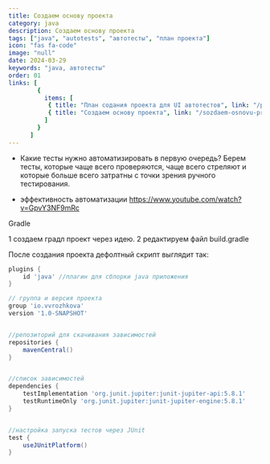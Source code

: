 ```yaml
---
title: Создаем основу проекта
category: java
description: Создаем основу проекта
tags: ["java", "autotests", "автотесты", "план проекта"]
icon: "fas fa-code"
image: "null"
date: 2024-03-29
keywords: "java, автотесты"
order: 01
links: [
        {
          items: [
           { title: "План содания проекта для UI автотестов", link: "/plan-sodaniya-proekta-dlya-ui-avtotestov/" },
           { title: "Создаем основу проекта", link: "/sozdaem-osnovu-proekta/" },
          ]
        }
      ]
---
```


- Какие тесты нужно автоматизировать в первую очередь?
Берем тесты, которые чаще всего проверяются, чаще всего стреляют и которые больше всего затратны с точки зрения ручного тестирования.

- эффективность автоматизации
https://www.youtube.com/watch?v=GpvY3NF9mRc

Gradle

1 создаем градл проект через идею.
2 редактируем файл build.gradle 

После создания проекта дефолтный скрипт выглядит так:

```groovy
plugins {
    id 'java' //плагин для сблорки java приложения
}

// группа и версия проекта
group 'io.vvrozhkova'
version '1.0-SNAPSHOT'


//репозиторий для скачивания зависимостей
repositories {
    mavenCentral()
}


//список зависимостей
dependencies {
    testImplementation 'org.junit.jupiter:junit-jupiter-api:5.8.1'
    testRuntimeOnly 'org.junit.jupiter:junit-jupiter-engine:5.8.1'
}


//настройка запуска тестов через JUnit
test {
    useJUnitPlatform()
}
```


